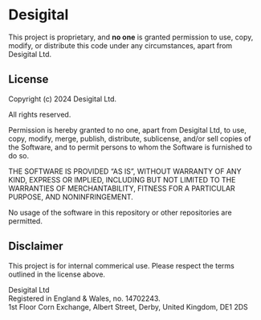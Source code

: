 # Desigital

This project is proprietary, and **no one** is granted permission to use, copy, modify, or distribute this code under any circumstances, apart from Desigital Ltd.

## License

Copyright (c) 2024 Desigital Ltd.

All rights reserved.

Permission is hereby granted to no one, apart from Desigital Ltd, to use, copy, modify, merge, publish, distribute, sublicense, and/or sell copies of the Software, and to permit persons to whom the Software is furnished to do so.

THE SOFTWARE IS PROVIDED “AS IS”, WITHOUT WARRANTY OF ANY KIND, EXPRESS OR IMPLIED, INCLUDING BUT NOT LIMITED TO THE WARRANTIES OF MERCHANTABILITY, FITNESS FOR A PARTICULAR PURPOSE, AND NONINFRINGEMENT.

No usage of the software in this repository or other repositories are permitted.

## Disclaimer

This project is for internal commerical use. Please respect the terms outlined in the license above.

Desigital Ltd\
Registered in England & Wales, no. 14702243.\
1st Floor Corn Exchange, Albert Street, Derby, United Kingdom, DE1 2DS
